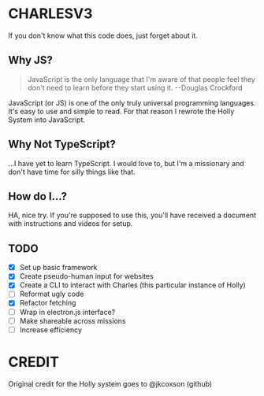 
# CHARLESV3

If you don't know what this code does, just forget about it. 

## Why JS?

> JavaScript is the only language that I'm aware of that people feel they don't need to learn before they start using it. --Douglas Crockford

JavaScript (or JS) is one of the only truly universal programming languages. It's easy to use and simple to read. For that reason I rewrote the Holly System into JavaScript.

## Why Not TypeScript?

...I have yet to learn TypeScript. I would love to, but I'm a missionary and don't have time for silly things like that.

## How do I...?

HA, nice try. If you're supposed to use this, you'll have received a document with instructions and videos for setup. 

## TODO

- [x] Set up basic framework
- [x] Create pseudo-human input for websites
- [x] Create a CLI to interact with Charles (this particular instance of Holly)
- [ ] Reformat ugly code
- [x] Refactor fetching
- [ ] Wrap in electron.js interface?
- [ ] Make shareable across missions
- [ ] Increase efficiency

# CREDIT

Original credit for the Holly system goes to @jkcoxson (github)